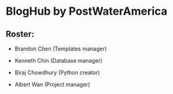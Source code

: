 # BlogHub by PostWaterAmerica

## Roster:

- Brandon Chen (Templates manager)

- Kenneth Chin (Database manager)

- Biraj Chowdhury (Python creator)

- Albert Wan (Project manager)
